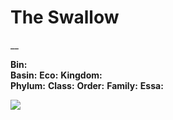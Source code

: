 # The Swallow
__

**Bin:**  
**Basin:**
**Eco:** 
**Kingdom:**  
**Phylum:**
**Class:**
**Order:**
**Family:**
**Essa:**

<img src="wiki_images/.png"><i></i></img>

